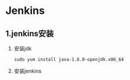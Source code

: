 # Jenkins

## 1.jenkins安装

1. 安装jdk

   ```
   sudo yum install java-1.8.0-openjdk.x86_64
   ```

2. 安装jenkins